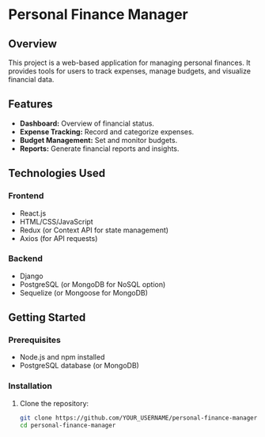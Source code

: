 # Personal Finance Manager

## Overview

This project is a web-based application for managing personal finances. It provides tools for users to track expenses, manage budgets, and visualize financial data.

## Features

- **Dashboard:** Overview of financial status.
- **Expense Tracking:** Record and categorize expenses.
- **Budget Management:** Set and monitor budgets.
- **Reports:** Generate financial reports and insights.

## Technologies Used

### Frontend

- React.js
- HTML/CSS/JavaScript
- Redux (or Context API for state management)
- Axios (for API requests)

### Backend

- Django
- PostgreSQL (or MongoDB for NoSQL option)
- Sequelize (or Mongoose for MongoDB)

## Getting Started

### Prerequisites

- Node.js and npm installed
- PostgreSQL database (or MongoDB)

### Installation

1. Clone the repository:
   ```bash
   git clone https://github.com/YOUR_USERNAME/personal-finance-manager.git
   cd personal-finance-manager

